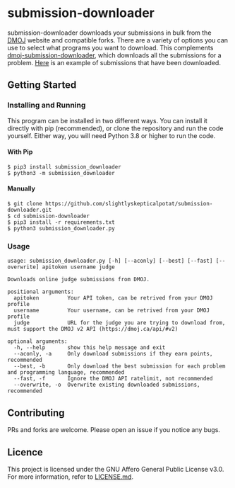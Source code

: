 # submission-downloader
submission-downloader downloads your submissions in bulk from the [DMOJ](https://dmoj.ca/) website and compatible forks. There are a variety of options you can use to select what programs you want to download. This complements [dmoj-submission-downloader](https://github.com/Ninjaclasher/dmoj-submission-downloader), which downloads all the submissions for a problem. [Here](https://github.com/slightlyskepticalpotat/programming-solutions) is an example of submissions that have been downloaded.

## Getting Started

### Installing and Running
This program can be installed in two different ways. You can install it directly with pip (recommended), or clone the repository and run the code yourself. Either way, you will need Python 3.8 or higher to run the code.

#### With Pip
```
$ pip3 install submission_downloader
$ python3 -m submission_downloader
```

#### Manually
```
$ git clone https://github.com/slightlyskepticalpotat/submission-downloader.git
$ cd submission-downloader
$ pip3 install -r requirements.txt
$ python3 submission_downloader.py
```

### Usage
```
usage: submission_downloader.py [-h] [--aconly] [--best] [--fast] [--overwrite] apitoken username judge

Downloads online judge submissions from DMOJ.

positional arguments:
  apitoken         Your API token, can be retrived from your DMOJ profile
  username         Your username, can be retrived from your DMOJ profile
  judge            URL for the judge you are trying to download from, must support the DMOJ v2 API (https://dmoj.ca/api/#v2)

optional arguments:
  -h, --help       show this help message and exit
  --aconly, -a     Only download submissions if they earn points, recommended
  --best, -b       Only download the best submission for each problem and programming language, recommended
  --fast, -f       Ignore the DMOJ API ratelimit, not recommended
  --overwrite, -o  Overwrite existing downloaded submissions, recommended
```

## Contributing
PRs and forks are welcome. Please open an issue if you notice any bugs.

## Licence
This project is licensed under the GNU Affero General Public License v3.0. For more information, refer to [LICENSE.md](LICENSE.md).
